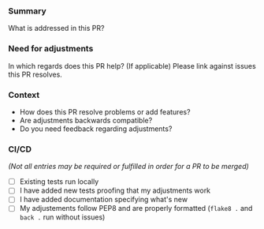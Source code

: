 ### Summary

What is addressed in this PR?


### Need for adjustments

In which regards does this PR help?
(If applicable) Please link against issues this PR resolves.


### Context

* How does this PR resolve problems or add features?
* Are adjustments backwards compatible?
* Do you need feedback regarding adjustments?

### CI/CD
*(Not all entries may be required or fulfilled in order for a PR to be merged)*

- [ ] Existing tests run locally
- [ ] I have added new tests proofing that my adjustments work
- [ ] I have added documentation specifying what's new
- [ ] My adjustements follow PEP8 and are properly formatted (`flake8 .` and `back .` run without issues)
